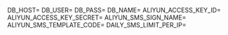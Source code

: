DB_HOST=
DB_USER=
DB_PASS=
DB_NAME=
ALIYUN_ACCESS_KEY_ID=
ALIYUN_ACCESS_KEY_SECRET=
ALIYUN_SMS_SIGN_NAME=
ALIYUN_SMS_TEMPLATE_CODE=
DAILY_SMS_LIMIT_PER_IP=